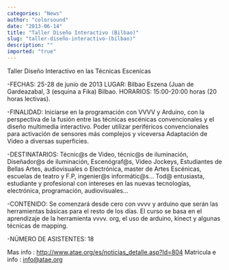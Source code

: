```yaml
---
categories: "News"
author: "colorsound"
date: "2013-06-14"
title: "Taller Diseño Interactivo (Bilbao)"
slug: "taller-diseño-interactivo-(bilbao)"
description: ""
imported: "true"
---
```



Taller Diseño Interactivo en las Técnicas Escenícas

-FECHAS: 25-28 de junio de 2013 LUGAR: Bilbao Eszena (Juan de Gardeazabal, 3 (esquina a Fika) Bilbao. HORARIOS: 15:00-20:00 horas (20 horas lectivas). 

-FINALIDAD: Iniciarse en la programación con VVVV y Arduino, con la perspectiva de la fusión entre las técnicas escénicas convencionales y el diseño multimedia interactivo. Poder utilizar periféricos convencionales para activación de sensores más complejos y viceversa Adaptación de Video a diversas superficies.

-DESTINATARIOS: Técnic@s de Video, técnic@s de iluminación, Diseñador@s de iluminación, Escenógraf@s, Video Jockeys, Estudiantes de Bellas Artes, audiovisuales o Electrónica, master de Artes Escénicas, escuelas de teatro y F.P, ingenier@s informátic@s... Tod@ entusiasta, estudiante y profesional con intereses en las nuevas tecnologías, electrónica, programación, audiovisuales... 

-CONTENIDO: Se comenzará desde cero con vvvv y arduino que serán las herramientas básicas para el resto de los días. El curso se basa en el aprendizaje de la herramienta vvvv. org, el uso de arduino, kinect y algunas técnicas de mapping. 

-NÚMERO DE ASISTENTES: 18

Mas info : http://www.atae.org/es/noticias_detalle.asp?Id=804
Matricula e info : info@atae.org
